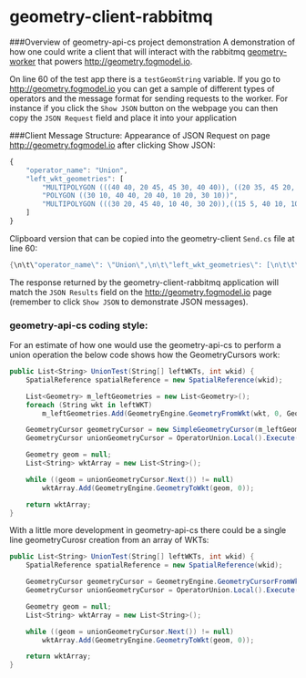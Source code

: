 # geometry-client-rabbitmq

###Overview of geometry-api-cs project demonstration
A demonstration of how one could write a client that will interact with the rabbitmq [geometry-worker](http://github.com/davidraleigh/geometry-worker) that powers http://geometry.fogmodel.io.

On line 60 of the test app there is a `testGeomString` variable. If you go to http://geometry.fogmodel.io you can get a sample of different types of operators and the message format for sending requests to the worker. For instance if you click the `Show JSON` button on the webpage you can then copy the `JSON Request` field and place it into your application

###Client Message Structure:
Appearance of JSON Request on page http://geometry.fogmodel.io after clicking Show JSON:
```javascript
{
	"operator_name": "Union",
	"left_wkt_geometries": [
		"MULTIPOLYGON (((40 40, 20 45, 45 30, 40 40)), ((20 35, 45 20, 30 5, 10 10, 10 30, 20 35), (30 20, 20 25, 20 15, 30 20)))",
		"POLYGON ((30 10, 40 40, 20 40, 10 20, 30 10))",
		"MULTIPOLYGON (((30 20, 45 40, 10 40, 30 20)),((15 5, 40 10, 10 20, 5 10, 15 5)))"
	]
}
```

Clipboard version that can be copied into the geometry-client `Send.cs` file at line 60:
``` c#
{\n\t\"operator_name\": \"Union\",\n\t\"left_wkt_geometries\": [\n\t\t\"MULTIPOLYGON (((40 40, 20 45, 45 30, 40 40)), ((20 35, 45 20, 30 5, 10 10, 10 30, 20 35), (30 20, 20 25, 20 15, 30 20)))\",\n\t\t\"POLYGON ((30 10, 40 40, 20 40, 10 20, 30 10))\",\n\t\t\"MULTIPOLYGON (((30 20, 45 40, 10 40, 30 20)),((15 5, 40 10, 10 20, 5 10, 15 5)))\"\n\t]\n}
```

The response returned by the geometry-client-rabbitmq application will match the `JSON Results` field on the http://geometry.fogmodel.io page (remember to click `Show JSON` to demonstrate JSON messages).

### geometry-api-cs coding style:
For an estimate of how one would use the geometry-api-cs to perform a union operation the below code shows how the GeometryCursors work:
```c#
public List<String> UnionTest(String[] leftWKTs, int wkid) {
	SpatialReference spatialReference = new SpatialReference(wkid);

	List<Geometry> m_leftGeometries = new List<Geometry>();
	foreach (String wkt in leftWKT)
		m_leftGeometries.Add(GeometryEngine.GeometryFromWkt(wkt, 0, Geometry.Type.Unknown));

	GeometryCursor geometryCursor = new SimpleGeometryCursor(m_leftGeometries);
	GeometryCursor unionGeometryCursor = OperatorUnion.Local().Execute(geometryCursor, m_spatialReference, null);

	Geometry geom = null;
	List<String> wktArray = new List<String>();

	while ((geom = unionGeometryCursor.Next()) != null)
		wktArray.Add(GeometryEngine.GeometryToWkt(geom, 0));

	return wktArray;
}
```

With a little more development in geometry-api-cs there could be a single line geometryCurosr creation from an array of WKTs:
```c#
public List<String> UnionTest(String[] leftWKTs, int wkid) {
	SpatialReference spatialReference = new SpatialReference(wkid);

	GeometryCursor geometryCursor = GeometryEngine.GeometryCursorFromWkt(leftWKTs, 0, Geometry.Type.Unknown);
	GeometryCursor unionGeometryCursor = OperatorUnion.Local().Execute(geometryCursor, m_spatialReference, null);

	Geometry geom = null;
	List<String> wktArray = new List<String>();

	while ((geom = unionGeometryCursor.Next()) != null)
		wktArray.Add(GeometryEngine.GeometryToWkt(geom, 0));

	return wktArray;
}
```
